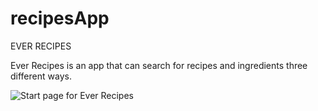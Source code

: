 # recipesApp


EVER RECIPES


Ever Recipes is an app that can search for recipes and ingredients three different ways.   


![Start page for Ever Recipes](https://github.com/mcodt1702/recipesApp/blob/master/images/everRecipesStartPage.png)

